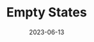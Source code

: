 ---
title: 'Empty States'
link: https://emptystat.es/
description: A curated gallery showcasing designs where no data is available in the UI.
tags: [inspiration, workflow]
content-type: reference
date: 2023-06-13
---